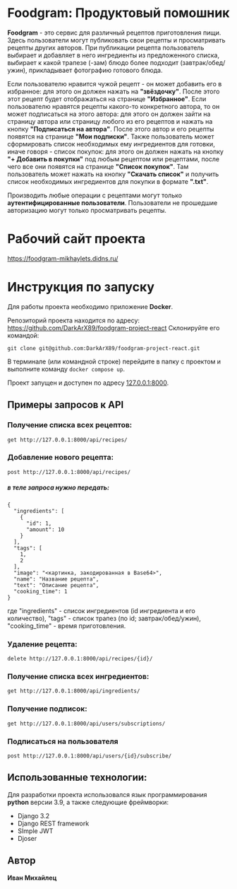 # Foodgram: Продуктовый помошник

**Foodgram** - это сервис для различный рецептов приготовления пищи. Здесь пользователи могут публиковать свои рецепты и просматривать рецепты других авторов. При публикации рецепта пользователь выбирает и добавляет в него ингредиенты из предложенного списка, выбирает к какой трапезе (-зам) блюдо более подходит (завтрак/обед/ужин), прикладывает фотографию готового блюда.

Если пользователю нравится чужой рецепт - он может добавить его в избранное: для этого он должен нажать на **"звёздочку"**. После этого этот рецепт будет отображаться на странице **"Избранное"**. 
Если пользователю нравятся рецепты какого-то конкретного автора, то он может подписаться на этого автора: для этого он должен зайти на страницу автора или страницу любого из его рецептов и нажать на кнопку **"Подписаться на автора"**. После этого автор и его рецепты появятся на странице **"Мои подписки"**.
Также пользователь может сформировать список необходимых ему ингредиентов для готовки, иначе говоря - список покупок: для этого он должен нажать на кнопку **"+ Добавить в покупки"** под любым рецептом или рецептами, после чего все они появятся на странице **"Список покупок"**. Там пользователь может нажать на кнопку **"Скачать список"** и получить список необходимых ингредиентов для покупки в формате **".txt"**.

Производить любые операции с рецептами могут только **аутентифицированные пользователи**. Пользователи не прошедшие авторизацию могут только просматривать рецепты.

# Рабочий сайт проекта
https://foodgram-mikhaylets.didns.ru/

# Инструкция по запуску
Для работы проекта необходимо приложение **Docker**.

Репозиторий проекта находится по адресу:
https://github.com/DarkArX89/foodgram-project-react 
Склонируйте его командой:
```
git clone git@github.com:DarkArX89/foodgram-project-react.git
```
В терминале (или командной строке) перейдите в папку с проектом и выполните команду `docker compose up`. 

Проект запущен и доступен по адресу [127.0.0.1:8000](http://127.0.0.1:8000/).

## Примеры запросов к API

### Получение списка всех рецептов:
```
get http://127.0.0.1:8000/api/recipes/
```
### Добавление нового рецепта:
```
post http://127.0.0.1:8000/api/recipes/
```
##### в теле запроса нужно передать:
```
{
  "ingredients": [
    {
      "id": 1,
      "amount": 10
    }
  ],
  "tags": [ 
    1,
    2
  ],
  "image": "<картинка, закодированная в Base64>",
  "name": "Название рецепта",
  "text": "Описание рецепта",
  "cooking_time": 1
}
```
где "ingredients" - список ингредиентов (id ингредиента и его количество), "tags" - список трапез (по id; завтрак/обед/ужин), "cooking_time" - время приготовления.

### Удаление рецепта:
```
delete http://127.0.0.1:8000/api/recipes/{id}/
```

### Получение списка всех ингредиентов:
```
get http://127.0.0.1:8000/api/ingredients/
```

### Получение подписок: 
```
get http://127.0.0.1:8000/api/users/subscriptions/
```

### Подписаться на пользователя
```
post http://127.0.0.1:8000/api/users/{id}/subscribe/
```

## Использованные технологии:
Для разработки проекта использовался язык программирования **python** версии 3.9, а также следующие фреймворки:
 - Django 3.2
 - Django REST framework
 - SImple JWT
 - Djoser

## Автор
**Иван Михайлец**

